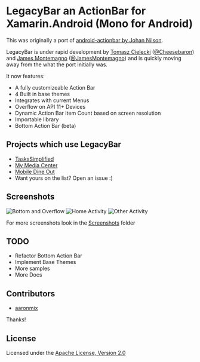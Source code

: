 LegacyBar an ActionBar for Xamarin.Android (Mono for Android)
===================

This was originally a port of [android-actionbar by Johan Nilson](https://github.com/johannilsson/android-actionbar). 

LegacyBar is under rapid development by [Tomasz Cielecki](https://github.com/Cheesebaron) ([@Cheesebaron](http://www.twitter.com/Cheesebaron)) and [James Montemagno](https://github.com/JamesMontemagno) ([@JamesMontemagno](http://www.twitter.com/jamesmontemagno)) and is quickly moving away from the what the port initially was.

It now features:
* A fully customizeable Action Bar
* 4 Built in base themes
* Integrates with current Menus
* Overflow on API 11+ Devices
* Dynamic Action Bar Item Count based on screen resolution
* Importable library
* Bottom Action Bar (beta)

## Projects which use LegacyBar
* [TasksSimplified](https://github.com/jamesmontemagno/TasksSimplified)
* [My Media Center](https://play.google.com/store/apps/details?id=com.ceton.companion)
* [Mobile Dine Out](https://play.google.com/store/apps/details?id=MenuFinderAN.MenuFinderAN)
* Want yours on the list? Open an issue :)

## Screenshots
![Bottom and Overflow](https://raw.github.com/Cheesebaron/LegacyBar/master/Screenshots/BottomAction_Overflow.png)
![Home Activity](https://raw.github.com/Cheesebaron/LegacyBar/master/Screenshots/Home.png)
![Other Activity](https://raw.github.com/Cheesebaron/LegacyBar/master/Screenshots/Other_Activity.png)

For more screenshots look in the [Screenshots](https://github.com/Cheesebaron/LegacyBar/tree/master/Screenshots) folder

## TODO
* Refactor Bottom Action Bar
* Implement Base Themes
* More samples
* More Docs

## Contributors
* [aaronmix](https://github.com/aaronmix)

Thanks!

## License
Licensed under the [Apache License, Version 2.0](http://www.apache.org/licenses/LICENSE-2.0.html)

